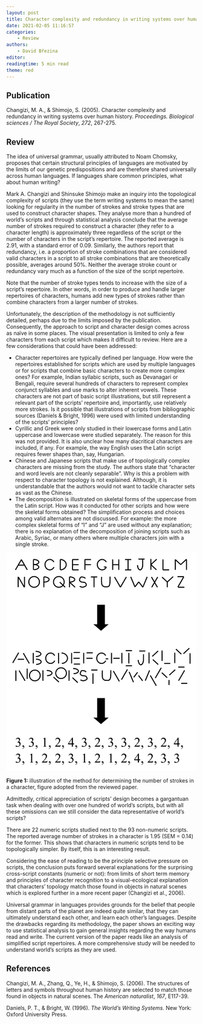 ```yaml
---
layout: post
title: Character complexity and redundancy in writing systems over human history
date: 2021-02-05 11:16:57
categories:
    - Review
authors:
    - David Březina
editor:
readingtime: 5 min read
theme: red
---
```


## Publication

Changizi, M. A., & Shimojo, S. (2005). Character complexity and redundancy in writing systems over human history. *Proceedings. Biological sciences / The Royal Society*, *272*, 267-275.

## Review

The idea of universal grammar, usually attributed to Noam Chomsky, proposes that certain structural principles of languages are motivated by the limits of our genetic predispositions and are therefore shared universally across human languages. If languages share common principles, what about human writing?

Mark A. Changizi and Shinsuke Shimojo make an inquiry into the topological complexity of scripts (they use the term writing systems to mean the same) looking for regularity in the number of strokes and stroke types that are used to construct character shapes. They analyse more than a hundred of world’s scripts and through statistical analysis conclude that the average number of strokes required to construct a character (they refer to a character length) is approximately three regardless of the script or the number of characters in the script’s repertoire. The reported average is 2.91, with a standard error of 0.09. Similarly, the authors report that redundancy, i.e. a proportion of stroke combinations that are considered valid characters in a script to all stroke combinations that are theoretically possible, averages around 50%. Neither the average stroke count or redundancy vary much as a function of the size of the script repertoire.

Note that the number of stroke types tends to increase with the size of a script’s repertoire. In other words, in order to produce and handle larger repertoires of characters, humans add new types of strokes rather than combine characters from a larger number of strokes.

Unfortunately, the description of the methodology is not sufficiently detailed, perhaps due to the limits imposed by the publication. Consequently, the approach to script and character design comes across as naïve in some places. The visual presentation is limited to only a few characters from each script which makes it difficult to review. Here are a few considerations that could have been addressed:

- Character repertoires are typically defined per language. How were the repertoires established for scripts which are used by multiple languages or for scripts that combine basic characters to create more complex ones? For example, Indian syllabic scripts, such as Devanagari or Bengali, require several hundreds of characters to represent complex conjunct syllables and use marks to alter inherent vowels. These characters are not part of basic script illustrations, but still represent a relevant part of the scripts’ repertoire and, importantly, use relatively more strokes. Is it possible that illustrations of scripts from bibliographic sources (Daniels & Bright, 1996) were used with limited understanding of the scripts’ principles?
- Cyrillic and Greek were only studied in their lowercase forms and Latin uppercase and lowercase were studied separately. The reason for this was not provided. It is also unclear how many diacritical characters are included, if any. For example, the way English uses the Latin script requires fewer shapes than, say, Hungarian.
- Chinese and Japanese scripts that make use of topologically complex characters are missing from the study. The authors state that “character and word levels are not cleanly separable”. Why is this a problem with respect to character topology is not explained. Although, it is understandable that the authors would not want to tackle character sets as vast as the Chinese.
- The decomposition is illustrated on skeletal forms of the uppercase from the Latin script. How was it conducted for other scripts and how were the skeletal forms obtained? The simplification process and choices among valid alternates are not discussed. For example: the more complex skeletal forms of “I” and “J” are used without any explanation; there is no explanation of the decomposition of joining scripts such as Arabic, Syriac, or many others where multiple characters join with a single stroke.

![Illustration of the method for determining the number of strokes in a character. Adopted from the reviewed paper.](/assets/2021-02-05-character-complexity-and-redundancy-in-writing-systems-over-human-history/character-decomposition.svg)

**Figure 1:** illustration of the method for determining the number of strokes in a character, figure adopted from the reviewed paper.

Admittedly, critical appreciation of scripts’ design becomes a gargantuan task when dealing with over one hundred of world’s scripts, but with all these omissions can we still consider the data representative of world’s scripts?

There are 22 numeric scripts studied next to the 93 non-numeric scripts. The reported average number of strokes in a character is 1.95 (SEM = 0.14) for the former. This shows that characters in numeric scripts tend to be topologically simpler. By itself, this is an interesting result.

Considering the ease of reading to be the principle selective pressure on scripts, the conclusion puts forward several explanations for the surprising cross-script constants (numeric or not): from limits of short term memory and principles of character recognition to a visual-ecological explanation that characters’ topology match those found in objects in natural scenes which is explored further in a more recent paper (Changizi et al., 2006).

Universal grammar in languages provides grounds for the belief that people from distant parts of the planet are indeed quite similar, that they can ultimately understand each other, and learn each other’s languages. Despite the drawbacks regarding its methodology, the paper shows an exciting way to use statistical analysis to gain general insights regarding the way humans read and write. The current version of the paper reads like an analysis of simplified script repertoires. A more comprehensive study will be needed to understand world’s scripts as they are used.

## References

Changizi, M. A., Zhang, Q., Ye, H., & Shimojo, S. (2006). The structures of letters and symbols throughout human history are selected to match those found in objects in natural scenes. The *American naturalist*, *167*, E117-39.

Daniels, P. T., & Bright, W. (1996). *The World’s Writing Systems.* New York: Oxford University Press.
